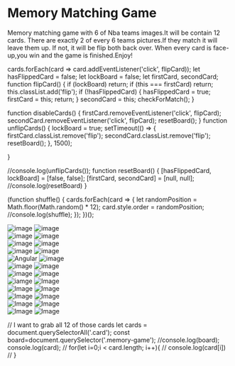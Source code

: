 # Memory Matching Game 
Memory matching game with 6 of Nba teams images.It will be contain  12 cards.
There are exactly 2 of every 6 teams pictures.If they match it will leave them up.
If not, it will be flip both back over.
When every card is face-up,you win and the game is finished.Enjoy!


































cards.forEach(card => card.addEventListener('click', flipCard));
let hasFlippedCard = false;
let lockBoard = false;
let firstCard, secondCard;
function flipCard() {
  if (lockBoard) return;
  if (this === firstCard) return;
  this.classList.add('flip');
  if (!hasFlippedCard) {
    hasFlippedCard = true;
    firstCard = this;
    return;
  }
  secondCard = this;
  checkForMatch();
}

function disableCards() {
  firstCard.removeEventListener('click', flipCard);
  secondCard.removeEventListener('click', flipCard);
  resetBoard();
}
function unflipCards() {
  lockBoard = true;
  setTimeout(() => {
    firstCard.classList.remove('flip');
    secondCard.classList.remove('flip');
    resetBoard();
  }, 1500);
  
}


 //console.log(unflipCards());
function resetBoard() {
  [hasFlippedCard, lockBoard] = [false, false];
  [firstCard, secondCard] = [null, null];
  //console.log(resetBoard)
}



(function shuffle() {
  cards.forEach(card => {
    let randomPosition = Math.floor(Math.random() * 12);
    card.style.order = randomPosition;
    //console.log(shuffle);
  });
})();



<!DOCTYPE html>
<html lang="en">
<head>
    <meta charset="UTF-8">
    <meta http-equiv="X-UA-Compatible" content="IE=edge">
    <meta name="viewport" content="width=device-width, initial-scale=1.0">
    <link rel="stylesheet" href="style.css">
    <script src="app.js" defer></script>
    <title>Memory Game</title>
</head>
<body>
    <section class="memory-game">
      <div class="card">
        <img class="front-face" src="assets/1.jpg" alt="image" />
        <img class="back-face" src="assets/question mark.png" alt="image" />
      </div>
      <div class="card">
        <img class="front-face" src="assets/1.jpg" alt="image" />
        <img class="back-face" src="assets/question mark.png" alt="image" />
      </div>
      <div class="card">
        <img class="front-face" src="assets/2.jpg" alt="image" />
        <img class="back-face" src="assets/question mark.png" alt="image" />
      </div>
      <div class="card">
        <img class="front-face" src="assets/2.jpg" alt="image" />
        <img class="back-face" src="assets/question mark.png" alt="image" />
      </div>
      <div class="card">
        <img class="front-face" src="assets/3.jpg" alt="Angular" />
        <img class="back-face" src="assets/question mark.png" alt="image" />
      </div>
      <div class="card">
        <img class="front-face" src="assets/3.jpg" alt="image" />
        <img class="back-face" src="assets/question mark.png" alt="image" />
      </div>
      <div class="card">
        <img class="front-face" src="assets/4.jpg" alt="image" />
        <img class="back-face" src="assets/question mark.png" alt="image" />
      </div>
      <div class="card" >
        <img class="front-face" src="assets/4.jpg" alt="iamge" />
        <img class="back-face" src="assets/question mark.png" alt="Image" />
      </div>
      <div class="card" >
        <img class="front-face" src="assets/5.jpg" alt="Image" />
        <img class="back-face" src="assets/question mark.png" alt="Image" />
      </div>
      <div class="card" >
        <img class="front-face" src="assets/5.jpg" alt="Image" />
        <img class="back-face" src="assets/question mark.png" alt="Image" />
      </div>
      <div class="card">
        <img class="front-face" src="assets/6.jpg" alt="Image" />
        <img class="back-face" src="assets/question mark.png" alt="Image" />
      </div>
      <div class="card" >
        <img class="front-face" src="assets/6.jpg" alt="Image" />
        <img class="back-face" src="assets/question mark.png" alt="Image" />
      </div>
    </section>
  
</body>
</html>



<!-- tic toc game



        <div class="card"><img src="assets/1.jpg" alt="Image " /></div>
            <div class="card"><img src="assets/1.jpg" alt="Image" /></div>
            <div class="card"><img src="assets/3.jpg" alt="Image" /></div>
            <div class="card"><img src="assets/3.jpg" alt="Image" /></div>
            <div class="card"><img src="assets/2.jpg" alt="Image" /></div>
            <div class="card"><img src="assets/2.jpg" alt="Image" /></div>
            <div class="card"><img src="assets/4.jpg" alt="Image" /></div>
            <div class="card"><img src="assets/5.jpg" alt="Image" /></div>
            <div class="card"><img src="assets/5.jpg" alt="Image" /></div>
            <div class="card"><img src="assets/6.jpg" alt="Image" /></div>
            <div class="card"><img src="assets/6.jpg" alt="Image" /></div>
            <div class="card"><img src="assets/4.jpg" alt="Image" /></div>
 -->


 // I want to grab all 12 of those cards
let cards = document.querySelectorAll('.card'); 
const board=document.querySelector('.memory-game');
//console.log(board);
console.log(card);
// for(let i=0;i < card.length; i++){
//     console.log(card[i])
// }